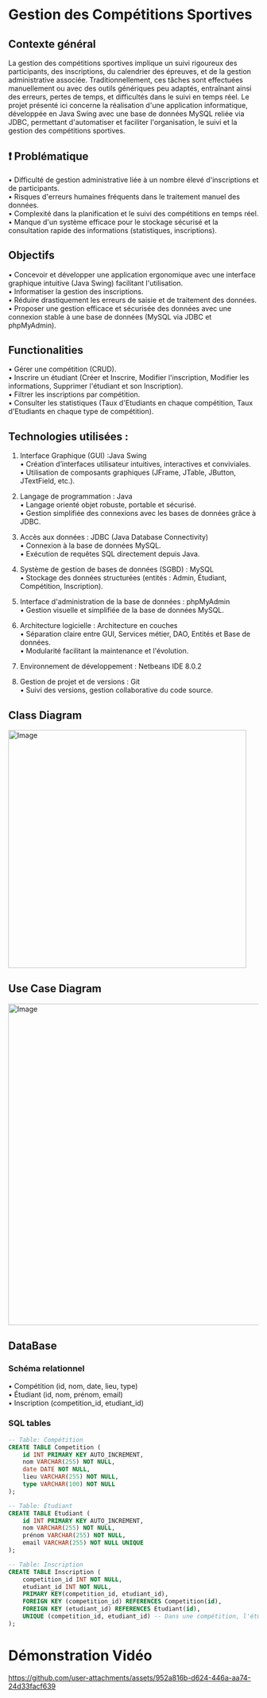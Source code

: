 # Gestion des Compétitions Sportives
## Contexte général
La gestion des compétitions sportives implique un suivi rigoureux des participants, des inscriptions, du calendrier des épreuves, et de la gestion administrative associée. Traditionnellement, ces tâches sont effectuées manuellement ou avec des outils génériques peu adaptés, entraînant ainsi des erreurs, pertes de temps, et difficultés dans le suivi en temps réel.
Le projet présenté ici concerne la réalisation d'une application informatique, développée en Java Swing avec une base de données MySQL reliée via JDBC, permettant d'automatiser et faciliter l'organisation, le suivi et la gestion des compétitions sportives.  

## ❗ Problématique
• Difficulté de gestion administrative liée à un nombre élevé d'inscriptions et de participants.  
• Risques d'erreurs humaines fréquents dans le traitement manuel des données.  
• Complexité dans la planification et le suivi des compétitions en temps réel.  
• Manque d'un système efficace pour le stockage sécurisé et la consultation rapide des informations (statistiques, inscriptions).

## Objectifs
• Concevoir et développer une application ergonomique avec une interface graphique intuitive (Java Swing) facilitant l'utilisation.  
• Informatiser la gestion des inscriptions.  
• Réduire drastiquement les erreurs de saisie et de traitement des données.  
• Proposer une gestion efficace et sécurisée des données avec une connexion stable à une base de données (MySQL via JDBC et phpMyAdmin).

## Functionalities
• Gérer une compétition (CRUD).  
• Inscrire un étudiant (Créer et Inscrire, Modifier l'inscription, Modifier les informations, Supprimer l'étudiant et son Inscription).  
• Filtrer les inscriptions par compétition.  
• Consulter les statistiques (Taux d'Etudiants en chaque compétition, Taux d'Etudiants en chaque type de compétition).

## Technologies utilisées :
1. Interface Graphique (GUI) :Java Swing  
 • Création d’interfaces utilisateur intuitives, interactives et conviviales.  
 • Utilisation de composants graphiques (JFrame, JTable, JButton, JTextField, etc.).

2. Langage de programmation : Java  
 • Langage orienté objet robuste, portable et sécurisé.  
 • Gestion simplifiée des connexions avec les bases de données grâce à JDBC.

3. Accès aux données : JDBC (Java Database Connectivity)  
 • Connexion à la base de données MySQL.  
 • Exécution de requêtes SQL directement depuis Java.

4. Système de gestion de bases de données (SGBD) : MySQL  
 • Stockage des données structurées (entités : Admin, Étudiant, Compétition, Inscription).  

5. Interface d'administration de la base de données : phpMyAdmin  
 • Gestion visuelle et simplifiée de la base de données MySQL.  

6. Architecture logicielle : Architecture en couches  
 • Séparation claire entre GUI, Services métier, DAO, Entités et Base de données.  
 • Modularité facilitant la maintenance et l'évolution.

7. Environnement de développement : Netbeans IDE 8.0.2  

8. Gestion de projet et de versions : Git  
 • Suivi des versions, gestion collaborative du code source.


## Class Diagram
<img width="479" alt="Image" src="https://github.com/user-attachments/assets/8d75f379-be5d-46b6-b174-56e02ac1b39c" />


## Use Case Diagram
<img width="647" alt="Image" src="https://github.com/user-attachments/assets/45750b97-ff35-4b47-bb73-9afbee3d0a74" />

## DataBase
### Schéma relationnel 
 • Compétition (id, nom, date, lieu, type)  
 • Étudiant (id, nom, prénom, email)  
 • Inscription (competition_id, etudiant_id)

### SQL tables 

```sql
-- Table: Compétition
CREATE TABLE Competition (
    id INT PRIMARY KEY AUTO_INCREMENT,
    nom VARCHAR(255) NOT NULL,
    date DATE NOT NULL,
    lieu VARCHAR(255) NOT NULL,
    type VARCHAR(100) NOT NULL
);

-- Table: Étudiant
CREATE TABLE Etudiant (
    id INT PRIMARY KEY AUTO_INCREMENT,
    nom VARCHAR(255) NOT NULL,
    prénom VARCHAR(255) NOT NULL,
    email VARCHAR(255) NOT NULL UNIQUE
);

-- Table: Inscription
CREATE TABLE Inscription (
    competition_id INT NOT NULL,
    etudiant_id INT NOT NULL,
    PRIMARY KEY(competition_id, etudiant_id),
    FOREIGN KEY (competition_id) REFERENCES Competition(id),
    FOREIGN KEY (etudiant_id) REFERENCES Etudiant(id),
    UNIQUE (competition_id, etudiant_id) -- Dans une compétition, l'étudiant doit être inscrit une seule fois
);
```
# Démonstration Vidéo

https://github.com/user-attachments/assets/952a816b-d624-446a-aa74-24d33facf639

